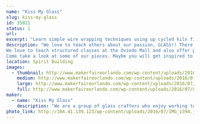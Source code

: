 ```yaml
---
name: "Kiss My Glass"
slug: kiss-my-glass
id: 35021
status: 1
url: 
excerpt: "Learn simple wire wrapping techniques using up cycled kiln fired wine bottle rings to make a pendant. Or Christmas Ornament. Come see our bottle wind chimes with fused glass clangers, fused glass candle holders and screens, framed mosaic glass pictures, dichroic pendants and other items we make. Be sure to check out our upcoming classes if you're interested in trying glass for yourself."
description: "We love to teach others about our passion, GLASS!! There are many ways to work with glass. Stained glass is created by running foil around pieces of glass and then soldering them together. Mosaics are tiny pieces of glass cut to form patterns and applied to a base. This can be done to window glass and framed to create beautiful pictures. Fusing is the process of kiln firing glass so that the pieces melt together to form the shape, which can then be slumped into a mold to shape it.
We love to teach structured classes at the Oviedo Mall and also offer private instruction to meet your requirements/schedule.
Come take a look at some of our pieces. Maybe you will get inspired to try glass for yourself."
location: Spirit Building
images:
  - thumbnail: http://www.makerfaireorlando.com/wp-content/uploads/2016/07/wind-chimes-1.jpg
    medium: http://www.makerfaireorlando.com/wp-content/uploads/2016/07/wind-chimes-1.jpg
    large: http://www.makerfaireorlando.com/wp-content/uploads/2016/07/wind-chimes-1.jpg
    full: http://www.makerfaireorlando.com/wp-content/uploads/2016/07/wind-chimes-1.jpg
maker:
  - name: "Kiss My Glass"
    description: "We are a group of glass crafters who enjoy working together on projects in our studio. Stained glass, fused glass and mosaics are some of the basic techniques employed and we continue to expand our knowledge about the craft and enjoy sharing this with those interested in trying a new craft.  We believe in upcycling window and bottle glass that would end up in landfills, into beautiful art that can be used in everyday life."
photo_link: http://104.41.139.123/wp-content/uploads/2016/07/IMG_1394.jpg
---
```

